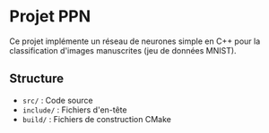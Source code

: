 # Projet PPN

Ce projet implémente un réseau de neurones simple en C++ pour la classification d'images manuscrites (jeu de données MNIST).

## Structure

- `src/` : Code source
- `include/` : Fichiers d'en-tête
- `build/` : Fichiers de construction CMake